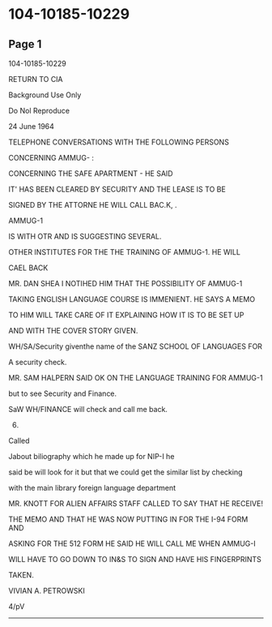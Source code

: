 # 104-10185-10229

## Page 1

104-10185-10229

RETURN TO CIA

Background Use Only

Do Nol Reproduce

24 June 1964

TELEPHONE CONVERSATIONS WITH THE FOLLOWING PERSONS

CONCERNING AMMUG- :

CONCERNING THE SAFE APARTMENT - HE SAID

IT' HAS BEEN CLEARED BY SECURITY AND THE LEASE IS TO BE

SIGNED BY THE ATTORNE HE WILL CALL BAC.K, .

AMMUG-1

IS WITH OTR AND IS SUGGESTING SEVERAL.

OTHER INSTITUTES FOR THE THE TRAINING OF AMMUG-1. HE WILL

CAEL BACK

MR. DAN SHEA I NOTIHED HIM THAT THE POSSIBILITY OF AMMUG-1

TAKING ENGLISH LANGUAGE COURSE IS IMMENIENT. HE SAYS A MEMO

TO HIM WILL TAKE CARE OF IT EXPLAINING HOW IT IS TO BE SET UP

AND WITH THE COVER STORY GIVEN.

WH/SA/Security giventhe name of the SANZ SCHOOL OF LANGUAGES FOR

A security check.

MR. SAM HALPERN SAID OK ON THE LANGUAGE TRAINING FOR AMMUG-1

but to see Security and Finance.

SaW WH/FINANCE will check and call me back.

06.

Called

Jabout biliography which he made up for NIP-I he

said be will look for it but that we could get the similar list by checking

with the main library foreign language department

MR. KNOTT FOR ALIEN AFFAIRS STAFF CALLED TO SAY THAT HE RECEIVE!

THE MEMO AND THAT HE WAS NOW PUTTING IN FOR THE I-94 FORM AND

ASKING FOR THE 512 FORM HE SAID HE WILL CALL ME WHEN AMMUG-I

WILL HAVE TO GO DOWN TO IN&S TO SIGN AND HAVE HIS FINGERPRINTS

TAKEN.

VIVIAN A. PETROWSKI

4/pV

---

